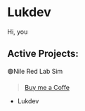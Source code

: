 # Lukdev
Hi, you

## Active Projects:
🟢Nile Red Lab Sim

> [Buy me a Coffe](https://www.buymeacoffee.com/lukdev)
- Lukdev
